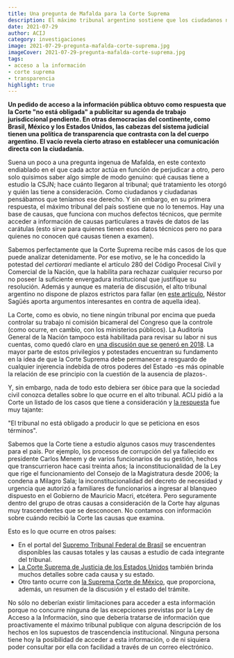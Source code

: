 ```yaml
---
title: Una pregunta de Mafalda para la Corte Suprema
description: El máximo tribunal argentino sostiene que los ciudadanos no tienen derecho a saber cuántos y qué casos estudia, y desde cuándo
date: 2021-07-29
author: ACIJ
category: investigaciones
image: 2021-07-29-pregunta-mafalda-corte-suprema.jpg
imageCover: 2021-07-29-pregunta-mafalda-corte-suprema.jpg
tags:
- acceso a la información
- corte suprema
- transparencia
highlight: true
---
```





**Un pedido de acceso a la información pública obtuvo como respuesta que la Corte &quot;no está obligada&quot; a publicitar su agenda de trabajo jurisdiccional pendiente. En otras democracias del continente, como Brasil, México y los Estados Unidos, las cabezas del sistema judicial tienen una política de transparencia que contrasta con la del cuerpo argentino. El vacío revela cierto atraso en establecer una comunicación directa con la ciudadanía.**

Suena un poco a una pregunta ingenua de Mafalda, en este contexto endiablado en el que cada actor actúa en función de perjudicar a otro, pero solo quisimos saber algo simple de modo genuino: qué causas tiene a estudio la CSJN; hace cuánto llegaron al tribunal; qué tratamiento les otorgó y quién las tiene a consideración. Como ciudadanos y ciudadanas pensábamos que teníamos ese derecho. Y sin embargo, en su primera respuesta, el máximo tribunal del país sostiene que no lo tenemos. Hay una base de causas, que funciona con muchos defectos técnicos, que permite acceder a información de causas particulares a través de datos de las carátulas (esto sirve para quienes tienen esos datos técnicos pero no para quienes no conocen qué causas tienen a examen).

Sabemos perfectamente que la Corte Suprema recibe más casos de los que puede analizar detenidamente. Por ese motivo, se le ha concedido la potestad del _certiorari_ mediante el artículo 280 del Código Procesal Civil y Comercial de la Nación, que la habilita para rechazar cualquier recurso por no poseer la suficiente envergadura institucional que justifique su resolución. Además y aunque es materia de discusión, el alto tribunal argentino no dispone de plazos estrictos para fallar (en [este artículo](https://www.lanacion.com.ar/politica/la-corte-no-tiene-plazos-leyenda-urbana-nid2456792), Néstor Sagüés aporta argumentos interesantes en contra de aquella idea).

La Corte, como es obvio, no tiene ningún tribunal por encima que pueda controlar su trabajo ni comisión bicameral del Congreso que la controle (como ocurre, en cambio, con los ministerios públicos). La Auditoría General de la Nación tampoco está habilitada para revisar su labor ni sus cuentas, como quedó claro en [una discusión que se generó en 2018](https://www.lanacion.com.ar/politica/la-agn-advierte-que-para-auditar-a-la-corte-hace-falta-su-acuerdo-nid2181591). La mayor parte de estos privilegios y potestades encuentran su fundamento en la idea de que la Corte Suprema debe permanecer a resguardo de cualquier injerencia indebida de otros poderes del Estado -es más opinable la relación de ese principio con la cuestión de la ausencia de plazos-.

Y, sin embargo, nada de todo esto debiera ser óbice para que la sociedad civil conozca detalles sobre lo que ocurre en el alto tribunal. ACIJ pidió a la Corte un listado de los casos que tiene a consideración y [la respuesta](https://drive.google.com/file/d/1G3DOsG_RRhBWzLgu5EapD9HZRBwuQF4_/view?usp=sharing) fue muy tajante:

&quot;El tribunal no está obligado a producir lo que se peticiona en esos términos&quot;.

Sabemos que la Corte tiene a estudio algunos casos muy trascendentes para el país. Por ejemplo, los procesos de corrupción del ya fallecido ex presidente Carlos Menem y de varios funcionarios de su gestión, hechos que transcurrieron hace casi treinta años; la inconstitucionalidad de la Ley que rige el funcionamiento del Consejo de la Magistratura desde 2006; la condena a Milagro Sala; la inconstitucionalidad del decreto de necesidad y urgencia que autorizó a familiares de funcionarios a ingresar al blanqueo dispuesto en el Gobierno de Mauricio Macri, etcétera. Pero seguramente dentro del grupo de otras causas a consideración de la Corte hay algunas muy trascendentes que se desconocen. No contamos con información sobre cuándo recibió la Corte las causas que examina.

Esto es lo que ocurre en otros países:

- En el portal del [Supremo Tribunal Federal de Brasil](http://portal.stf.jus.br/) se encuentran disponibles las causas totales y las causas a estudio de cada integrante del tribunal.
- [La Corte Suprema de Justicia de los Estados Unidos](https://www.supremecourt.gov/orders/ordersofthecourt/20) también brinda muchos detalles sobre cada causa y su estado.
- Otro tanto ocurre con [la Suprema Corte de México](https://acortaurl.com/JrpZc), que proporciona, además, un resumen de la discusión y el estado del trámite.

No sólo no deberían existir limitaciones para acceder a esta información porque no concurre ninguna de las excepciones previstas por la Ley de Acceso a la Información, sino que debería tratarse de información que proactivamente el máximo tribunal publique con alguna descripción de los hechos en los supuestos de trascendencia institucional. Ninguna persona tiene hoy la posibilidad de acceder a esta información, o de ni siquiera poder consultar por ella con facilidad a través de un correo electrónico.